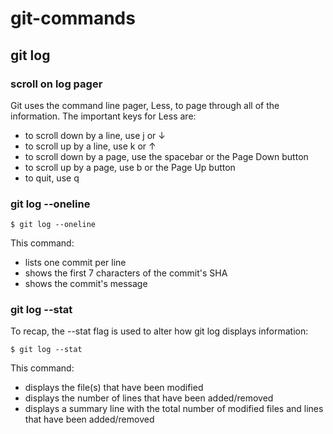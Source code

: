 # git-commands 

## git log  
### scroll on log pager
Git uses the command line pager, Less, to page through all of the information. The important keys for Less are:  

- to scroll down by a line, use j or ↓  
- to scroll up by a line, use k or ↑  
- to scroll down by a page, use the spacebar or the Page Down button  
- to scroll up by a page, use b or the Page Up button  
- to quit, use q  

### git log --oneline
```
$ git log --oneline
```

This command:  

- lists one commit per line  
- shows the first 7 characters of the commit's SHA  
- shows the commit's message  

### git log --stat
To recap, the --stat flag is used to alter how git log displays information:
```
$ git log --stat
```

This command:

- displays the file(s) that have been modified
- displays the number of lines that have been added/removed
- displays a summary line with the total number of modified files and lines that have been added/removed

